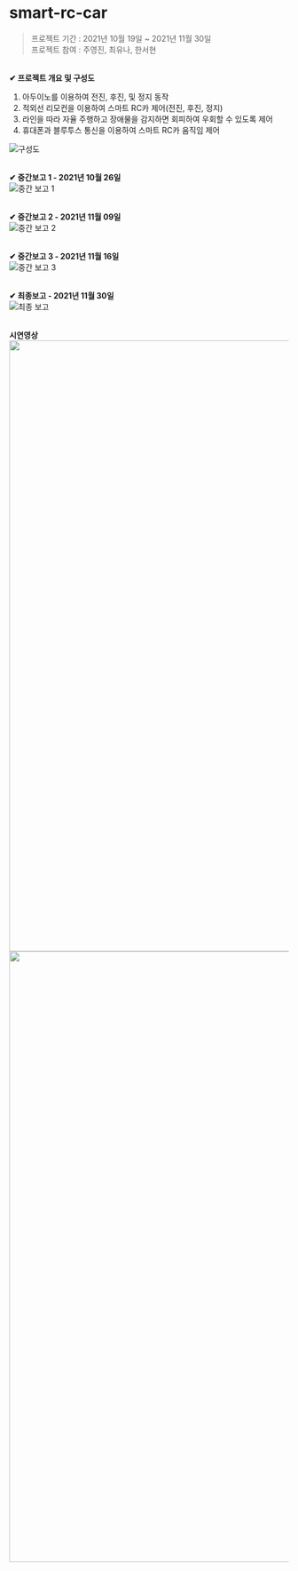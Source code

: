 # smart-rc-car
> 프로젝트 기간 : 2021년 10월 19일 ~ 2021년 11월 30일 <br>
프로젝트 참여 : 주영진, 최유나, 한서현 <br>

<br> **✔ 프로젝트 개요 및 구성도** <br>
1. 아두이노를 이용하여 전진, 후진, 및 정지 동작
2. 적외선 리모컨을 이용하여 스마트 RC카 제어(전진, 후진, 정지)
3. 라인을 따라 자율 주행하고 장애물을 감지하면 회피하여 우회할 수 있도록 제어
4. 휴대폰과 블루투스 통신을 이용하여 스마트 RC카 움직임 제어

![구성도](https://user-images.githubusercontent.com/97776194/192235126-3c641b7e-1f25-45ec-85b6-1bd87f79c6eb.png)

<br> **✔ 중간보고 1 - 2021년 10월 26일** <br>
![중간 보고 1](https://user-images.githubusercontent.com/97776194/193066463-d2046838-231c-4d4f-86ac-073205df12f7.JPG)

<br> **✔ 중간보고 2 - 2021년 11월 09일** <br>
![중간 보고 2](https://user-images.githubusercontent.com/97776194/193066478-74c61f8b-ebe7-4703-b3b0-bbb75d3768ae.JPG)

<br> **✔ 중간보고 3 - 2021년 11월 16일** <br>
![중간 보고 3](https://user-images.githubusercontent.com/97776194/193066482-b94c110e-ce1f-48fd-817e-bd68ff4a775d.JPG)

<br> **✔ 최종보고 - 2021년 11월 30일** <br>
![최종 보고](https://user-images.githubusercontent.com/97776194/193066487-8cfe6eeb-eb14-4efe-a9cc-33614eea3ded.JPG)

<br> **시연영상**<br>
<img src="https://github.com/user-attachments/assets/76fe61c2-a0c1-4a90-9ba5-6255cb6916bf" width="1100px">
<img src="https://github.com/user-attachments/assets/40b48359-95a8-4664-ab55-78643666750f" width="1100px">
